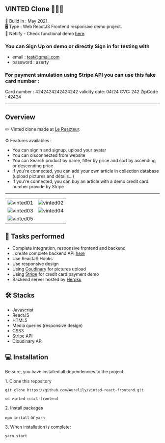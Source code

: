 VINTED Clone 👚👕👖
-----------------
  
📆 Build in : May 2021.   
🖥 Type : Web ReactJS Frontend responsive demo project.   
🔗 Netlify - Check functional demo [here](https://lily-react-vinted.netlify.app/).

### You can Sign Up on demo or directly Sign in for testing with
* email : test@gmail.com
* password : azerty

### For payment simulation using Stripe API you can use this fake card number :
Card number :  4242424242424242 validity date: 04/24 CVC: 242 ZipCode : 42424

-----------------

Overview
---
✏️ Vinted clone made at [Le Reacteur](https://www.lereacteur.io/).   

⚙️ Features availables : 
* You can signin and signup, upload your avatar
* You can disconnected from website
* You can Search product by name, filter by price and sort by ascending or descending price
* If you're connected, you can add your own article in collection database (upload pictures and détails...)
* If you're connected, you can buy an article with a demo credit card number provide by Stripe

---
<table>
  <tr>
    <td><img src="https://res.cloudinary.com/lilycloud/image/upload/v1625488346/Git%20ReadMe/Vinted/Capture_d_%C3%A9cran_2021-07-05_%C3%A0_14.07.45_resultat_hrfsbg.png"  alt="vinted01"></td>
    <td><img src="https://res.cloudinary.com/lilycloud/image/upload/v1625488345/Git%20ReadMe/Vinted/Capture_d_%C3%A9cran_2021-07-05_%C3%A0_14.08.04_resultat_vtqaaa.png"  alt="vinted02"></td>
  </tr>
    <tr>
    <td><img src="https://res.cloudinary.com/lilycloud/image/upload/v1625488345/Git%20ReadMe/Vinted/Capture_d_%C3%A9cran_2021-07-05_%C3%A0_14.10.38_resultat_pv8gxy.png"  alt="vinted03"></td>
    <td><img src="https://res.cloudinary.com/lilycloud/image/upload/v1625488345/Git%20ReadMe/Vinted/Capture_d_%C3%A9cran_2021-07-05_%C3%A0_14.11.04_resultat_efxbin.png"  alt="vinted04"></td>
  </tr>
  <tr>
    <td><img src="https://res.cloudinary.com/lilycloud/image/upload/v1625488345/Git%20ReadMe/Vinted/Capture_d_%C3%A9cran_2021-07-05_%C3%A0_14.15.31_resultat_d9mwe6.png"  alt="vinted05"></td>

  </tr>
  </table>





🚀 Tasks performed
---
* Complete integration, responsive frontend and backend
* I create complete backend API [here](https://github.com/Aurelily/Vinted)
* Use ReactJS Hooks
* Use responsive design
* Using [Coudinary](https://cloudinary.com/) for pictures upload
* Using [Stripe](https://stripe.com/) for credit card payment demo
* Backend server hosted by [Heroku](https://heroku.com)

🛠 Stacks
---
* Javascript
* ReactJS
* HTML5
* Media queries (responsive design)
* CSS3
* Stripe API
* Cloudinary API

💻 Installation
---

Be sure, you have installed all dependencies to the project.  

1️. Clone this repository

`git clone https://github.com/Aurelily/vinted-react-frontend.git`

`cd vinted-react-frontend`

2️. Install packages

`npm install`
or
`yarn`

3️. When installation is complete:

`yarn start`


